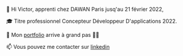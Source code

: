 👋 Hi Victor, apprenti chez DAWAN Paris jusq'au 21 février 2022,

🎓 Titre professionnel Concepteur Développeur D'applications 2022.

👀 Mon [portfolio](https://andrevictor60.github.io/portfolio/) arrive à grand pas 🚶‍♂️

📫 Vous pouvez me contacter sur [linkedin](https://www.linkedin.com/in/victor-andr%C3%A9-33b139151/)

<!---
AndreVictor60/AndreVictor60 is a ✨ special ✨ repository because its `README.md` (this file) appears on your GitHub profile.
You can click the Preview link to take a look at your changes.
--->
